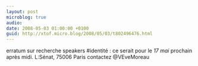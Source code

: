 ```yaml
---
layout: post
microblog: true
audio: 
date: 2008-05-03 01:00:00 +0100
guid: http://xtof.micro.blog/2008/05/03/t802496476.html
---
```

erratum sur recherche speakers #identité : ce serait pour le *17 mai* prochain après midi. L:Sénat, 75006 Paris contactez @VEveMoreau
